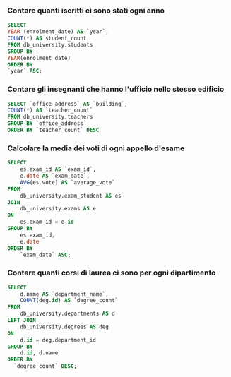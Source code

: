 ### Contare quanti iscritti ci sono stati ogni anno

```SQL
SELECT 
YEAR (enrolment_date) AS `year`,
COUNT(*) AS student_count
FROM db_university.students
GROUP BY 
YEAR(enrolment_date)
ORDER BY 
`year` ASC;
```
### Contare gli insegnanti che hanno l'ufficio nello stesso edificio

```SQL
SELECT `office_address` AS `building`,
COUNT(*) AS `teacher_count`
FROM db_university.teachers
GROUP BY `office_address`
ORDER BY `teacher_count` DESC
```

###  Calcolare la media dei voti di ogni appello d'esame

```SQL
SELECT 
	es.exam_id AS `exam_id`,
    e.date AS `exam_date`,
    AVG(es.vote) AS `average_vote`
FROM 
	db_university.exam_student AS es
JOIN 
	db_university.exams AS e
ON 
	es.exam_id = e.id
GROUP BY
	es.exam_id,
    e.date
ORDER BY 
	`exam_date` ASC;
```

###  Contare quanti corsi di laurea ci sono per ogni dipartimento

```SQL
SELECT 
	d.name AS `department_name`,
    COUNT(deg.id) AS `degree_count`
FROM 
	db_university.departments AS d
LEFT JOIN
	db_university.degrees AS deg
ON
	d.id = deg.department_id
GROUP BY 
	d.id, d.name
ORDER BY 
  `degree_count` DESC;
```